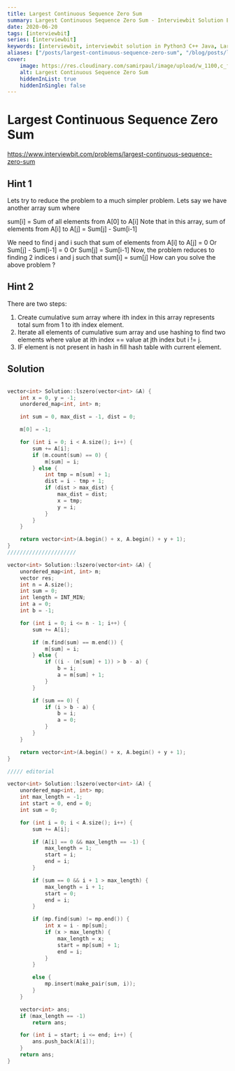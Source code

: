 ```yaml
---
title: Largest Continuous Sequence Zero Sum
summary: Largest Continuous Sequence Zero Sum - Interviewbit Solution Explained
date: 2020-06-20
tags: [interviewbit]
series: [interviewbit]
keywords: [interviewbit, interviewbit solution in Python3 C++ Java, Largest Continuous Sequence Zero Sum solution]
aliases: ["/posts/largest-continuous-sequence-zero-sum", "/blog/posts/largest-continuous-sequence-zero-sum", "/largest-continuous-sequence-zero-sum"]
cover:
    image: https://res.cloudinary.com/samirpaul/image/upload/w_1100,c_fit,co_rgb:FFFFFF,l_text:Arial_70_bold:Largest Continuous Sequence Zero Sum - Solution Explained/problem-solving.webp
    alt: Largest Continuous Sequence Zero Sum
    hiddenInList: true
    hiddenInSingle: false
---
```


# Largest Continuous Sequence Zero Sum

https://www.interviewbit.com/problems/largest-continuous-sequence-zero-sum



## Hint 1

Lets try to reduce the problem to a much simpler problem. 
Lets say we have another array sum where

  sum[i] = Sum of all elements from A[0] to A[i]
Note that in this array, sum of elements from A[i] to A[j] = Sum[j] - Sum[i-1]

We need to find j and i such that sum of elements from A[i] to A[j] = 0
 Or Sum[j] - Sum[i-1] = 0
 Or Sum[j] = Sum[i-1]
Now, the problem reduces to finding 2 indices i and j such that sum[i] = sum[j] 
How can you solve the above problem ?

## Hint 2


There are two steps:
1. Create cumulative sum array where ith index in this array represents total sum from 1 to ith index element.
2. Iterate all elements of cumulative sum array and use hashing to find two elements where value at ith index == value at jth index but i != j.
3. IF element is not present in hash in fill hash table with current element.

## Solution

```cpp

vector<int> Solution::lszero(vector<int> &A) {
    int x = 0, y = -1;
    unordered_map<int, int> m;

    int sum = 0, max_dist = -1, dist = 0;

    m[0] = -1;

    for (int i = 0; i < A.size(); i++) {
        sum += A[i];
        if (m.count(sum) == 0) {
            m[sum] = i;
        } else {
            int tmp = m[sum] + 1;
            dist = i - tmp + 1;
            if (dist > max_dist) {
                max_dist = dist;
                x = tmp;
                y = i;
            }
        }
    }

    return vector<int>(A.begin() + x, A.begin() + y + 1);
}
//////////////////////

vector<int> Solution::lszero(vector<int> &A) {
    unordered_map<int, int> m;
    vector res;
    int n = A.size();
    int sum = 0;
    int length = INT_MIN;
    int a = 0;
    int b = -1;

    for (int i = 0; i <= n - 1; i++) {
        sum += A[i];

        if (m.find(sum) == m.end()) {
            m[sum] = i;
        } else {
            if ((i - (m[sum] + 1)) > b - a) {
                b = i;
                a = m[sum] + 1;
            }
        }

        if (sum == 0) {
            if (i > b - a) {
                b = i;
                a = 0;
            }
        }
    }

    return vector<int>(A.begin() + x, A.begin() + y + 1);
}

///// editorial

vector<int> Solution::lszero(vector<int> &A) {
    unordered_map<int, int> mp;
    int max_length = -1;
    int start = 0, end = 0;
    int sum = 0;

    for (int i = 0; i < A.size(); i++) {
        sum += A[i];

        if (A[i] == 0 && max_length == -1) {
            max_length = 1;
            start = i;
            end = i;
        }

        if (sum == 0 && i + 1 > max_length) {
            max_length = i + 1;
            start = 0;
            end = i;
        }

        if (mp.find(sum) != mp.end()) {
            int x = i - mp[sum];
            if (x > max_length) {
                max_length = x;
                start = mp[sum] + 1;
                end = i;
            }
        }

        else {
            mp.insert(make_pair(sum, i));
        }
    }

    vector<int> ans;
    if (max_length == -1)
        return ans;

    for (int i = start; i <= end; i++) {
        ans.push_back(A[i]);
    }
    return ans;
}
```